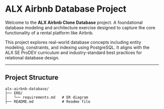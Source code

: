 # ALX Airbnb Database Project

Welcome to the **ALX Airbnb Clone Database** project. A foundational database modeling and architecture exercise designed to capture the core functionality of a rental platform like Airbnb.

This project explores real-world database concepts including entity modeling, constraints, and indexing using PostgreSQL. It aligns with the ALX SE ProDEV curriculum and industry-standard best practices for relational database design.

---

## Project Structure

```text
alx-airbnb-database/
├── ERD/
│   └── requirements.md   # ER diagram
├── README.md             # Readme file
```
